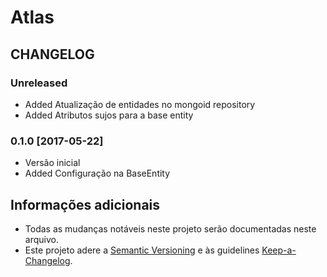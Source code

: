 # Atlas

## CHANGELOG

### Unreleased
- Added Atualização de entidades no mongoid repository
- Added Atributos sujos para a base entity

### 0.1.0 [2017-05-22]
- Versão inicial
- Added Configuração na BaseEntity

## Informações adicionais
- Todas as mudanças notáveis neste projeto serão documentadas neste arquivo.
- Este projeto adere a [Semantic Versioning](http://semver.org/) e às  guidelines [Keep-a-Changelog](https://github.com/olivierlacan/keep-a-changelog).
